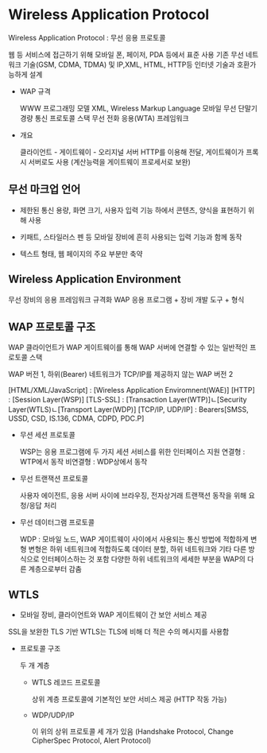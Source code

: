 # Wireless Application Protocol

Wireless Application Protocol : 무선 응용 프로토콜

웹 등 서비스에 접근하기 위해 모바일 폰, 페이저, PDA 등에서 표준 사용
기존 무선 네트워크 기술(GSM, CDMA, TDMA) 및 IP,XML, HTML, HTTP등 인터넷 기술과 호환가능하게 설계

* WAP 규격

    WWW 프로그래밍 모델
    XML, Wireless Markup Language
    모바일 무선 단말기
    경량 통신 프로토콜 스택
    무선 전화 응용(WTA) 프레임워크

* 개요

    클라이언트 - 게이트웨이 - 오리지널 서버
    HTTP를 이용해 전달, 게이트웨이가 프록시 서버로도 사용 (계산능력을 게이트웨이 프로세서로 보완)

## 무선 마크업 언어

* 제한된 통신 용량, 화면 크기, 사용자 입력 기능 하에서 콘텐츠, 양식을 표현하기 위해 사용

* 키패트, 스타일러스 펜 등 모바일 장비에 흔히 사용되는 입력 기능과 함께 동작

* 텍스트 형태, 웹 페이지의 주요 부분만 축약

## Wireless Application Environment

무선 장비의 응용 프레임워크 규격화
WAP 응용 프로그램 + 장비 개발 도구 + 형식

## WAP 프로토콜 구조

WAP 클라이언트가 WAP 게이트웨이를 통해 WAP 서버에 연결할 수 있는 일반적인 프로토콜 스택

WAP 버전 1, 하위(Bearer) 네트워크가 TCP/IP를 제공하지 않는 WAP 버전 2

[HTML/XML/JavaScript] : [Wireless Application Enviromnent(WAE)]
[HTTP] : [Session Layer(WSP)]
[TLS-SSL] : [Transaction Layer(WTP)]ㄴ[Security Layer(WTLS)ㄴ[Transport Layer(WDP)]
[TCP/IP, UDP/IP] : Bearers[SMSS, USSD, CSD, IS.136, CDMA, CDPD, PDC.P]

* 무션 세션 프로토콜

    WSP는 응용 프로그램에 두 가지 세션 서비스를 위한 인터페이스 지원
    연결형 : WTP에서 동작
    비연결형 : WDP상에서 동작

* 무선 트랜잭션 프로토콜

    사용자 에이전트, 응용 서버 사이에 브라우징, 전자상거래 트랜잭션 동작을 위해 요청/응답 처리

* 무선 데이터그램 프로토콜

    WDP : 모바일 노드, WAP 게이트웨이 사이에서 사용되는 통신 방법에 적합하게 변형
    변형은 하위 네트워크에 적합하도록 데이터 분할, 하위 네트워크와 기타 다른 방식으로 인터페이스하는 것 포함
    다양한 하위 네트워크의 세세한 부분을 WAP의 다른 계층으로부터 감춤

## WTLS

* 모바일 장비, 클라이언트와 WAP 게이트웨이 간 보안 서비스 제공

SSL을 보완한 TLS 기반
WTLS는 TLS에 비해 더 적은 수의 메시지를 사용함

* 프로토콜 구조

    두 개 계층

  * WTLS 레코드 프로토콜

    상위 계층 프로토콜에 기본적인 보안 서비스 제공 (HTTP 작동 가능)

  * WDP/UDP/IP

    이 위의 상위 프로토콜 세 개가 있음
    (Handshake Protocol, Change CipherSpec Protocol, Alert Protocol)
